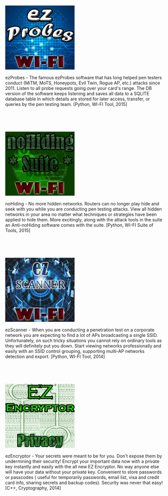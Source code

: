 <p align="center">


![alt tag](https://github.com/ezzeldinadel/projects/blob/master/3.jpg?raw=true)

ezProbes - The famous ezProbes software that has long helped pen testers conduct (MiTM, MoTS, Honeypots, Evil Twin, Rogue AP, etc.) attacks since 2011. Listen to all probe requests going over your card's range. The DB version of the software keeps listening and saves all data to a SQLITE database table in which details are stored for later access, transfer, or queries by the pen testing team.
[Python, WI-FI Tool, 2015]


<br><br><br>








![alt tag](https://github.com/ezzeldinadel/projects/blob/master/4.jpg?raw=true)

noHiding - No more hidden networks. Routers can no longer play hide and seek with you while you are conducting pen testing attacks. View all hidden networks in your area no matter what techniques or strategies have been applied to hide them. More excitingly, along with the attack tools in the suite an Anti-noHiding software comes with the suite.
[Python, WI-FI Suite of Tools, 2015]




<br><br><br>





![alt tag](https://github.com/ezzeldinadel/projects/blob/master/2.jpg?raw=true)

ezScanner - When you are conducting a penetration test on a corporate network you are expecting to find a lot of APs broadcasting a single SSID. Unfortunately, on such tricky situations you cannot rely on ordinary tools as they will definitely put you down. Start viewing networks professionally and easily with an SSID control grouping, supporting multi-AP networks detection and export.
[Python, WI-FI Tool, 2014]



<br><br><br>




![alt tag](https://github.com/ezzeldinadel/projects/blob/master/1.jpg?raw=true)

ezEncryptor - Your secrets were meant to be for you. Don't expose them by undermining their security! Encrypt your important data now with a private key instantly and easily with the all new EZ Encryptor. No way anyone else will have your data without your private key. Convenient to store passwords or passcodes ( useful for temporarily passwords, email list, visa and credit card info, sharing secrets and backup codes). Security was never that easy!
[C++, Cryptography, 2014]
</p>

